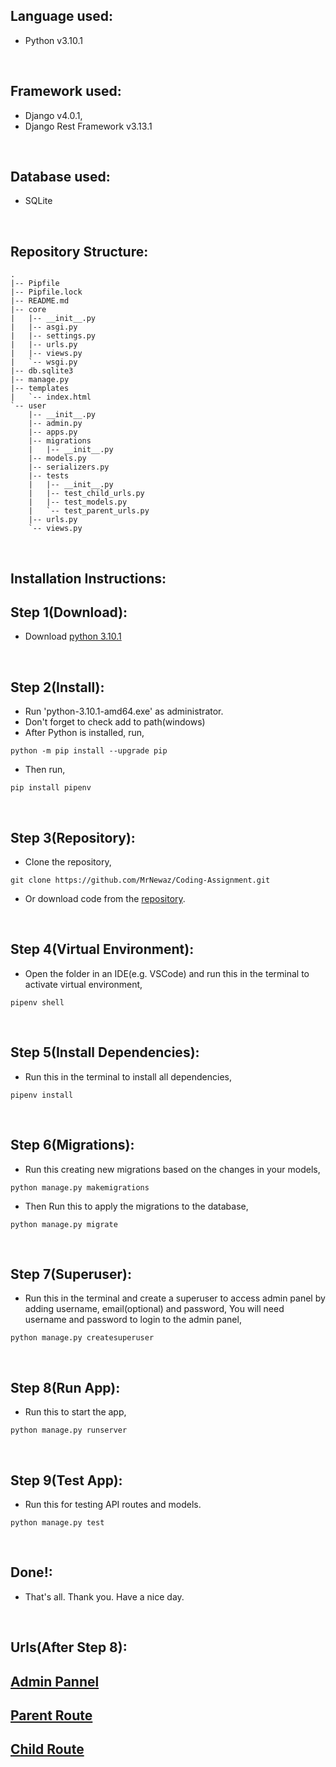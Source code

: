 ## Language used: 
* Python v3.10.1

<br/>


## Framework used: 
* Django v4.0.1,
* Django Rest Framework v3.13.1

<br/>

## Database used: 
* SQLite 


<br/>


## Repository Structure:

```
.
|-- Pipfile
|-- Pipfile.lock
|-- README.md
|-- core
|   |-- __init__.py
|   |-- asgi.py
|   |-- settings.py
|   |-- urls.py
|   |-- views.py
|   `-- wsgi.py
|-- db.sqlite3
|-- manage.py
|-- templates
|   `-- index.html
`-- user
    |-- __init__.py
    |-- admin.py
    |-- apps.py
    |-- migrations
    |   |-- __init__.py
    |-- models.py
    |-- serializers.py
    |-- tests
    |   |-- __init__.py
    |   |-- test_child_urls.py
    |   |-- test_models.py
    |   `-- test_parent_urls.py
    |-- urls.py
    `-- views.py
```
<br/>


## Installation Instructions:

## Step 1(Download):
* Download [python 3.10.1](https://www.python.org/downloads/)

<br/>

## Step 2(Install):
* Run 'python-3.10.1-amd64.exe' as administrator.
* Don't forget to check add to path(windows)
* After Python is installed, run, 
```
python -m pip install --upgrade pip
```
* Then run,  
```
pip install pipenv
```


<br/>

## Step 3(Repository):
* Clone the repository,
```
git clone https://github.com/MrNewaz/Coding-Assignment.git
```
* Or download code from the [repository](https://github.com/MrNewaz/Coding-Assignment.git).

<br/>

## Step 4(Virtual Environment):
* Open the folder in an IDE(e.g. VSCode) and run this in the terminal to activate virtual environment,
```
pipenv shell
``` 


<br/>

## Step 5(Install Dependencies):
* Run this in the terminal to install all dependencies,
```
pipenv install
```

<br/>



## Step 6(Migrations):
* Run this creating new migrations based on the changes in your models,
```
python manage.py makemigrations
```
* Then Run this to apply the migrations to the database,
```
python manage.py migrate
```

<br/>

## Step 7(Superuser):
* Run this in the terminal and create a superuser to access admin panel by adding username, email(optional) and password, You will need username and password to login to the admin panel,
```
python manage.py createsuperuser
```

<br/>

## Step 8(Run App):
* Run this to start the app,
```
python manage.py runserver
```

<br/>

## Step 9(Test App):
* Run this for testing API routes and models.
```
python manage.py test
```

<br/>

## Done!:
* That's all. Thank you. Have a nice day.


<br/>

## Urls(After Step 8):

## [Admin Pannel](http://127.0.0.1:8000/admin/)
## [Parent Route](http://127.0.0.1:8000/user/parent/)
## [Child Route](http://127.0.0.1:8000/user/child/)

